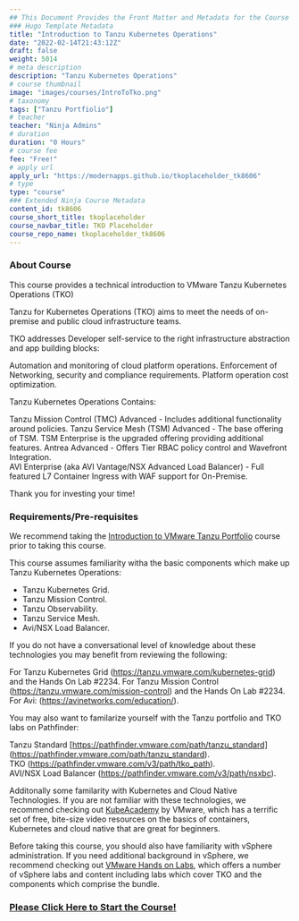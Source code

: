 ```yaml
---
## This Document Provides the Front Matter and Metadata for the Course Information page used in the modernapps.ninja homepage and the member profile page.
### Hugo Template Metadata
title: "Introduction to Tanzu Kubernetes Operations"
date: "2022-02-14T21:43:12Z"
draft: false
weight: 5014
# meta description
description: "Tanzu Kubernetes Operations"
# course thumbnail
image: "images/courses/IntroToTko.png"
# taxonomy
tags: ["Tanzu Portfiolio"]
# teacher
teacher: "Ninja Admins"
# duration
duration: "0 Hours"
# course fee
fee: "Free!"
# apply url
apply_url: "https://modernapps.github.io/tkoplaceholder_tk8606"
# type
type: "course"
### Extended Ninja Course Metadata
content_id: tk8606
course_short_title: tkoplaceholder
course_navbar_title: TKO Placeholder
course_repo_name: tkoplaceholder_tk8606
---
```


### About Course

This course provides a technical introduction to VMware Tanzu Kubernetes Operations (TKO)

Tanzu for Kubernetes Operations (TKO) aims to meet the needs of on-premise and public cloud infrastructure teams.

TKO addresses Developer self-service to the right infrastructure abstraction and app building blocks:

Automation and monitoring of cloud platform operations.
Enforcement of Networking, security and compliance requirements.
Platform operation cost optimization.

Tanzu Kubernetes Operations Contains:

Tanzu Mission Control (TMC) Advanced - Includes additional functionality around policies.
Tanzu Service Mesh (TSM) Advanced - The base offering of TSM. TSM Enterprise is the upgraded offering providing additional features.
Antrea Advanced - Offers Tier RBAC policy control and Wavefront Integration.  
AVI Enterprise (aka AVI Vantage/NSX Advanced Load Balancer) - Full featured L7 Container Ingress with WAF support for On-Premise.

Thank you for investing your time!

### Requirements/Pre-requisites

We recommend taking the [Introduction to VMware Tanzu
Portfolio](https://lms.modernapps.ninja/courses/course-v1:modernapps+COU-TP6539+Perpetual/course/) course
prior to taking this course.

This course assumes familiarity witha the basic components which make up Tanzu Kubernetes Operations:

- Tanzu Kubernetes Grid.
- Tanzu Mission Control.
- Tanzu Observability.
- Tanzu Service Mesh.
- Avi/NSX Load Balancer.

If you do not have a conversational level of knowledge about these technologies you may benefit from reviewing the following:

For Tanzu Kubernetes Grid (https://tanzu.vmware.com/kubernetes-grid) and the Hands On Lab #2234.
For Tanzu Mission Control (https://tanzu.vmware.com/mission-control) and the Hands On Lab #2234.
For Avi: (https://avinetworks.com/education/).

You may also want to familarize yourself with the Tanzu portfolio and TKO labs on Pathfinder:

Tanzu Standard [https://pathfinder.vmware.com/path/tanzu_standard] (https://pathfinder.vmware.com/path/tanzu_standard).  
TKO (https://pathfinder.vmware.com/v3/path/tko_path).  
AVI/NSX Load Balancer (https://pathfinder.vmware.com/v3/path/nsxbc).

Additonally some familarity with Kubernetes and Cloud Native
Technologies. If you are not familiar with these technologies, we
recommend checking out [KubeAcademy](https://kube.academy/) by VMware,
which has a terrific set of free, bite-size video resources on the
basics of containers, Kubernetes and cloud native that are great for
beginners.

Before taking this course, you should also have familiarity with vSphere
administration. If you need additional background in vSphere, we
recommend checking out [VMware Hands on Labs](https://hol.vmware.com),
which offers a number of vSphere labs and content including labs which cover TKO and the components which comprise the bundle.

### [Please Click Here to Start the Course!](https://modernapps.ninja/tkoplaceholder_tk8606/)
